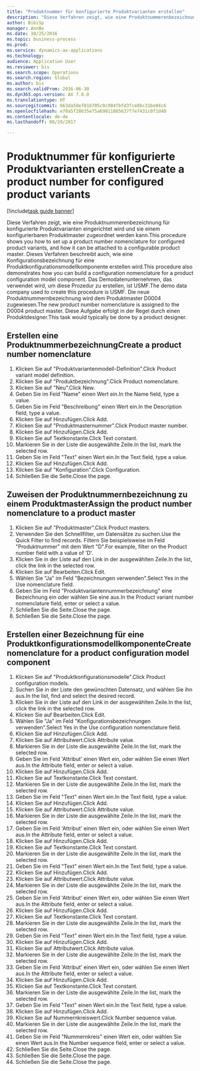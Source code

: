 ```yaml
--- 
title: "Produktnummer für konfigurierte Produktvarianten erstellen"
description: "Diese Verfahren zeigt, wie eine Produktnummerenbezeichnung für konfigurierte Produktvarianten eingerichtet wird und sie einem konfigurierbaren Produktmaster zugeordnet werden kann."
author: BibiSp
manager: AnnBe
ms.date: 10/25/2016
ms.topic: business-process
ms.prod: 
ms.service: dynamics-ax-applications
ms.technology: 
audience: Application User
ms.reviewer: bis
ms.search.scope: Operations
ms.search.region: Global
ms.author: bis
ms.search.validFrom: 2016-06-30
ms.dyn365.ops.version: AX 7.0.0
ms.translationtype: HT
ms.sourcegitcommit: 663da58ef01b705c0c984fbfd3fce8bc31be04c6
ms.openlocfilehash: e70a5f28635e75a69811085637f7e7431c0f1d40
ms.contentlocale: de-de
ms.lasthandoff: 08/29/2017

---
```

# <a name="create-a-product-number-for-configured-product-variants"></a><span data-ttu-id="6e589-103">Produktnummer für konfigurierte Produktvarianten erstellen</span><span class="sxs-lookup"><span data-stu-id="6e589-103">Create a product number for configured product variants</span></span>

[!include[task guide banner](../../includes/task-guide-banner.md)]

<span data-ttu-id="6e589-104">Diese Verfahren zeigt, wie eine Produktnummerenbezeichnung für konfigurierte Produktvarianten eingerichtet wird und sie einem konfigurierbaren Produktmaster zugeordnet werden kann.</span><span class="sxs-lookup"><span data-stu-id="6e589-104">This procedure shows you how to set up a product number nomenclature for configured product variants, and how it can be attached to a configurable product master.</span></span> <span data-ttu-id="6e589-105">Dieses Verfahren beschreibt auch, wie eine Konfigurationsbezeichnung für eine Produktkonfigurationsmodellkomponente erstellen wird.</span><span class="sxs-lookup"><span data-stu-id="6e589-105">This procedure also demonstrates how you can build a configuration nomenclature for a product configuration model component.</span></span> <span data-ttu-id="6e589-106">Das Demodatenunternehmen, das verwendet wird, um diese Prozedur zu erstellen, ist USMF.</span><span class="sxs-lookup"><span data-stu-id="6e589-106">The demo data company used to create this procedure is USMF.</span></span> <span data-ttu-id="6e589-107">Die neue Produktnummernbezeichnung wird dem Produktmaster D0004 zugewiesen.</span><span class="sxs-lookup"><span data-stu-id="6e589-107">The new product number nomenclature is assigned to the D0004 product master.</span></span> <span data-ttu-id="6e589-108">Diese Aufgabe erfolgt in der Regel durch einen Produktdesigner.</span><span class="sxs-lookup"><span data-stu-id="6e589-108">This task would typically be done by a product designer.</span></span>


## <a name="create-a-product-number-nomenclature"></a><span data-ttu-id="6e589-109">Erstellen eine Produktnummerbezeichnung</span><span class="sxs-lookup"><span data-stu-id="6e589-109">Create a product number nomenclature</span></span>
1. <span data-ttu-id="6e589-110">Klicken Sie auf "Produktvariantenmodell-Definition".</span><span class="sxs-lookup"><span data-stu-id="6e589-110">Click Product variant model definition.</span></span>
2. <span data-ttu-id="6e589-111">Klicken Sie auf "Produktbezeichnung".</span><span class="sxs-lookup"><span data-stu-id="6e589-111">Click Product nomenclature.</span></span>
3. <span data-ttu-id="6e589-112">Klicken Sie auf "Neu".</span><span class="sxs-lookup"><span data-stu-id="6e589-112">Click New.</span></span>
4. <span data-ttu-id="6e589-113">Geben Sie im Feld "Name" einen Wert ein.</span><span class="sxs-lookup"><span data-stu-id="6e589-113">In the Name field, type a value.</span></span>
5. <span data-ttu-id="6e589-114">Geben Sie im Feld "Beschreibung" einen Wert ein.</span><span class="sxs-lookup"><span data-stu-id="6e589-114">In the Description field, type a value.</span></span>
6. <span data-ttu-id="6e589-115">Klicken Sie auf Hinzufügen.</span><span class="sxs-lookup"><span data-stu-id="6e589-115">Click Add.</span></span>
7. <span data-ttu-id="6e589-116">Klicken Sie auf "Produktmasternummer".</span><span class="sxs-lookup"><span data-stu-id="6e589-116">Click Product master number.</span></span>
8. <span data-ttu-id="6e589-117">Klicken Sie auf Hinzufügen.</span><span class="sxs-lookup"><span data-stu-id="6e589-117">Click Add.</span></span>
9. <span data-ttu-id="6e589-118">Klicken Sie auf Textkonstante.</span><span class="sxs-lookup"><span data-stu-id="6e589-118">Click Text constant.</span></span>
10. <span data-ttu-id="6e589-119">Markieren Sie in der Liste die ausgewählte Zeile.</span><span class="sxs-lookup"><span data-stu-id="6e589-119">In the list, mark the selected row.</span></span>
11. <span data-ttu-id="6e589-120">Geben Sie im Feld "Text" einen Wert ein.</span><span class="sxs-lookup"><span data-stu-id="6e589-120">In the Text field, type a value.</span></span>
12. <span data-ttu-id="6e589-121">Klicken Sie auf Hinzufügen.</span><span class="sxs-lookup"><span data-stu-id="6e589-121">Click Add.</span></span>
13. <span data-ttu-id="6e589-122">Klicken Sie auf "Konfiguration".</span><span class="sxs-lookup"><span data-stu-id="6e589-122">Click Configuration.</span></span>
14. <span data-ttu-id="6e589-123">Schließen Sie die Seite.</span><span class="sxs-lookup"><span data-stu-id="6e589-123">Close the page.</span></span>

## <a name="assign-the-product-number-nomenclature-to-a-product-master"></a><span data-ttu-id="6e589-124">Zuweisen der Produktnummernbezeichnung zu einem Produktmaster</span><span class="sxs-lookup"><span data-stu-id="6e589-124">Assign the product number nomenclature to a product master</span></span>
1. <span data-ttu-id="6e589-125">Klicken Sie auf "Produktmaster".</span><span class="sxs-lookup"><span data-stu-id="6e589-125">Click Product masters.</span></span>
2. <span data-ttu-id="6e589-126">Verwenden Sie den Schnellfilter, um Datensätze zu suchen.</span><span class="sxs-lookup"><span data-stu-id="6e589-126">Use the Quick Filter to find records.</span></span> <span data-ttu-id="6e589-127">Filtern Sie beispielsweise im Feld "Produktnummer" mit dem Wert "D".</span><span class="sxs-lookup"><span data-stu-id="6e589-127">For example, filter on the Product number field with a value of 'D'.</span></span>
3. <span data-ttu-id="6e589-128">Klicken Sie in der Liste auf den Link in der ausgewählten Zeile.</span><span class="sxs-lookup"><span data-stu-id="6e589-128">In the list, click the link in the selected row.</span></span>
4. <span data-ttu-id="6e589-129">Klicken Sie auf Bearbeiten.</span><span class="sxs-lookup"><span data-stu-id="6e589-129">Click Edit.</span></span>
5. <span data-ttu-id="6e589-130">Wählen Sie "Ja" im Feld "Bezeichnungen verwenden".</span><span class="sxs-lookup"><span data-stu-id="6e589-130">Select Yes in the Use nomenclature field.</span></span>
6. <span data-ttu-id="6e589-131">Geben Sie im Feld "Produktvariantennummerbezeichnung" eine Bezeichnung ein oder wählen Sie eine aus.</span><span class="sxs-lookup"><span data-stu-id="6e589-131">In the Product variant number nomenclature field, enter or select a value.</span></span>
7. <span data-ttu-id="6e589-132">Schließen Sie die Seite.</span><span class="sxs-lookup"><span data-stu-id="6e589-132">Close the page.</span></span>
8. <span data-ttu-id="6e589-133">Schließen Sie die Seite.</span><span class="sxs-lookup"><span data-stu-id="6e589-133">Close the page.</span></span>

## <a name="create-nomenclature-for-a-product-configuration-model-component"></a><span data-ttu-id="6e589-134">Erstellen einer Bezeichnung für eine Produktkonfigurationsmodellkomponente</span><span class="sxs-lookup"><span data-stu-id="6e589-134">Create nomenclature for a product configuration model component</span></span>
1. <span data-ttu-id="6e589-135">Klicken Sie auf "Produktkonfigurationsmodelle".</span><span class="sxs-lookup"><span data-stu-id="6e589-135">Click Product configuration models.</span></span>
2. <span data-ttu-id="6e589-136">Suchen Sie in der Liste den gewünschten Datensatz, und wählen Sie ihn aus.</span><span class="sxs-lookup"><span data-stu-id="6e589-136">In the list, find and select the desired record.</span></span>
3. <span data-ttu-id="6e589-137">Klicken Sie in der Liste auf den Link in der ausgewählten Zeile.</span><span class="sxs-lookup"><span data-stu-id="6e589-137">In the list, click the link in the selected row.</span></span>
4. <span data-ttu-id="6e589-138">Klicken Sie auf Bearbeiten.</span><span class="sxs-lookup"><span data-stu-id="6e589-138">Click Edit.</span></span>
5. <span data-ttu-id="6e589-139">Wählen Sie "Ja" im Feld "Konfigurationsbezeichnungen verwenden".</span><span class="sxs-lookup"><span data-stu-id="6e589-139">Select Yes in the Use configuration nomenclature field.</span></span>
6. <span data-ttu-id="6e589-140">Klicken Sie auf Hinzufügen.</span><span class="sxs-lookup"><span data-stu-id="6e589-140">Click Add.</span></span>
7. <span data-ttu-id="6e589-141">Klicken Sie auf Attributwert.</span><span class="sxs-lookup"><span data-stu-id="6e589-141">Click Attribute value.</span></span>
8. <span data-ttu-id="6e589-142">Markieren Sie in der Liste die ausgewählte Zeile.</span><span class="sxs-lookup"><span data-stu-id="6e589-142">In the list, mark the selected row.</span></span>
9. <span data-ttu-id="6e589-143">Geben Sie im Feld 'Attribut' einen Wert ein, oder wählen Sie einen Wert aus.</span><span class="sxs-lookup"><span data-stu-id="6e589-143">In the Attribute field, enter or select a value.</span></span>
10. <span data-ttu-id="6e589-144">Klicken Sie auf Hinzufügen.</span><span class="sxs-lookup"><span data-stu-id="6e589-144">Click Add.</span></span>
11. <span data-ttu-id="6e589-145">Klicken Sie auf Textkonstante.</span><span class="sxs-lookup"><span data-stu-id="6e589-145">Click Text constant.</span></span>
12. <span data-ttu-id="6e589-146">Markieren Sie in der Liste die ausgewählte Zeile.</span><span class="sxs-lookup"><span data-stu-id="6e589-146">In the list, mark the selected row.</span></span>
13. <span data-ttu-id="6e589-147">Geben Sie im Feld "Text" einen Wert ein.</span><span class="sxs-lookup"><span data-stu-id="6e589-147">In the Text field, type a value.</span></span>
14. <span data-ttu-id="6e589-148">Klicken Sie auf Hinzufügen.</span><span class="sxs-lookup"><span data-stu-id="6e589-148">Click Add.</span></span>
15. <span data-ttu-id="6e589-149">Klicken Sie auf Attributwert.</span><span class="sxs-lookup"><span data-stu-id="6e589-149">Click Attribute value.</span></span>
16. <span data-ttu-id="6e589-150">Markieren Sie in der Liste die ausgewählte Zeile.</span><span class="sxs-lookup"><span data-stu-id="6e589-150">In the list, mark the selected row.</span></span>
17. <span data-ttu-id="6e589-151">Geben Sie im Feld 'Attribut' einen Wert ein, oder wählen Sie einen Wert aus.</span><span class="sxs-lookup"><span data-stu-id="6e589-151">In the Attribute field, enter or select a value.</span></span>
18. <span data-ttu-id="6e589-152">Klicken Sie auf Hinzufügen.</span><span class="sxs-lookup"><span data-stu-id="6e589-152">Click Add.</span></span>
19. <span data-ttu-id="6e589-153">Klicken Sie auf Textkonstante.</span><span class="sxs-lookup"><span data-stu-id="6e589-153">Click Text constant.</span></span>
20. <span data-ttu-id="6e589-154">Markieren Sie in der Liste die ausgewählte Zeile.</span><span class="sxs-lookup"><span data-stu-id="6e589-154">In the list, mark the selected row.</span></span>
21. <span data-ttu-id="6e589-155">Geben Sie im Feld "Text" einen Wert ein.</span><span class="sxs-lookup"><span data-stu-id="6e589-155">In the Text field, type a value.</span></span>
22. <span data-ttu-id="6e589-156">Klicken Sie auf Hinzufügen.</span><span class="sxs-lookup"><span data-stu-id="6e589-156">Click Add.</span></span>
23. <span data-ttu-id="6e589-157">Klicken Sie auf Attributwert.</span><span class="sxs-lookup"><span data-stu-id="6e589-157">Click Attribute value.</span></span>
24. <span data-ttu-id="6e589-158">Markieren Sie in der Liste die ausgewählte Zeile.</span><span class="sxs-lookup"><span data-stu-id="6e589-158">In the list, mark the selected row.</span></span>
25. <span data-ttu-id="6e589-159">Geben Sie im Feld 'Attribut' einen Wert ein, oder wählen Sie einen Wert aus.</span><span class="sxs-lookup"><span data-stu-id="6e589-159">In the Attribute field, enter or select a value.</span></span>
26. <span data-ttu-id="6e589-160">Klicken Sie auf Hinzufügen.</span><span class="sxs-lookup"><span data-stu-id="6e589-160">Click Add.</span></span>
27. <span data-ttu-id="6e589-161">Klicken Sie auf Textkonstante.</span><span class="sxs-lookup"><span data-stu-id="6e589-161">Click Text constant.</span></span>
28. <span data-ttu-id="6e589-162">Markieren Sie in der Liste die ausgewählte Zeile.</span><span class="sxs-lookup"><span data-stu-id="6e589-162">In the list, mark the selected row.</span></span>
29. <span data-ttu-id="6e589-163">Geben Sie im Feld "Text" einen Wert ein.</span><span class="sxs-lookup"><span data-stu-id="6e589-163">In the Text field, type a value.</span></span>
30. <span data-ttu-id="6e589-164">Klicken Sie auf Hinzufügen.</span><span class="sxs-lookup"><span data-stu-id="6e589-164">Click Add.</span></span>
31. <span data-ttu-id="6e589-165">Klicken Sie auf Attributwert.</span><span class="sxs-lookup"><span data-stu-id="6e589-165">Click Attribute value.</span></span>
32. <span data-ttu-id="6e589-166">Markieren Sie in der Liste die ausgewählte Zeile.</span><span class="sxs-lookup"><span data-stu-id="6e589-166">In the list, mark the selected row.</span></span>
33. <span data-ttu-id="6e589-167">Geben Sie im Feld 'Attribut' einen Wert ein, oder wählen Sie einen Wert aus.</span><span class="sxs-lookup"><span data-stu-id="6e589-167">In the Attribute field, enter or select a value.</span></span>
34. <span data-ttu-id="6e589-168">Klicken Sie auf Hinzufügen.</span><span class="sxs-lookup"><span data-stu-id="6e589-168">Click Add.</span></span>
35. <span data-ttu-id="6e589-169">Klicken Sie auf Textkonstante.</span><span class="sxs-lookup"><span data-stu-id="6e589-169">Click Text constant.</span></span>
36. <span data-ttu-id="6e589-170">Markieren Sie in der Liste die ausgewählte Zeile.</span><span class="sxs-lookup"><span data-stu-id="6e589-170">In the list, mark the selected row.</span></span>
37. <span data-ttu-id="6e589-171">Geben Sie im Feld "Text" einen Wert ein.</span><span class="sxs-lookup"><span data-stu-id="6e589-171">In the Text field, type a value.</span></span>
38. <span data-ttu-id="6e589-172">Klicken Sie auf Hinzufügen.</span><span class="sxs-lookup"><span data-stu-id="6e589-172">Click Add.</span></span>
39. <span data-ttu-id="6e589-173">Klicken Sie auf Nummernkreiswert.</span><span class="sxs-lookup"><span data-stu-id="6e589-173">Click Number sequence value.</span></span>
40. <span data-ttu-id="6e589-174">Markieren Sie in der Liste die ausgewählte Zeile.</span><span class="sxs-lookup"><span data-stu-id="6e589-174">In the list, mark the selected row.</span></span>
41. <span data-ttu-id="6e589-175">Geben Sie im Feld "Nummernkreis" einen Wert ein, oder wählen Sie einen Wert aus.</span><span class="sxs-lookup"><span data-stu-id="6e589-175">In the Number sequence field, enter or select a value.</span></span>
42. <span data-ttu-id="6e589-176">Schließen Sie die Seite.</span><span class="sxs-lookup"><span data-stu-id="6e589-176">Close the page.</span></span>
43. <span data-ttu-id="6e589-177">Schließen Sie die Seite.</span><span class="sxs-lookup"><span data-stu-id="6e589-177">Close the page.</span></span>
44. <span data-ttu-id="6e589-178">Schließen Sie die Seite.</span><span class="sxs-lookup"><span data-stu-id="6e589-178">Close the page.</span></span>


